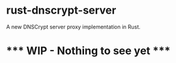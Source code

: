 # rust-dnscrypt-server

A new DNSCrypt server proxy implementation in Rust.

# *** WIP - Nothing to see yet ***
